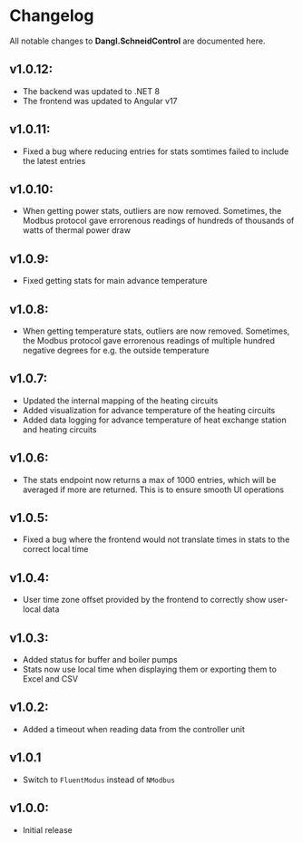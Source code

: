 # Changelog

All notable changes to **Dangl.SchneidControl** are documented here.

## v1.0.12:
- The backend was updated to .NET 8
- The frontend was updated to Angular v17

## v1.0.11:
- Fixed a bug where reducing entries for stats somtimes failed to include the latest entries

## v1.0.10:
- When getting power stats, outliers are now removed. Sometimes, the Modbus protocol gave errorenous readings of hundreds of thousands of watts of thermal power draw

## v1.0.9:
- Fixed getting stats for main advance temperature

## v1.0.8:
- When getting temperature stats, outliers are now removed. Sometimes, the Modbus protocol gave errorenous readings of multiple hundred negative degrees for e.g. the outside temperature

## v1.0.7:
- Updated the internal mapping of the heating circuits
- Added visualization for advance temperature of the heating circuits
- Added data logging for advance temperature of heat exchange station and heating circuits

## v1.0.6:
- The stats endpoint now returns a max of 1000 entries, which will be averaged if more are returned. This is to ensure smooth UI operations

## v1.0.5:
- Fixed a bug where the frontend would not translate times in stats to the correct local time

## v1.0.4:
- User time zone offset provided by the frontend to correctly show user-local data

## v1.0.3:
- Added status for buffer and boiler pumps
- Stats now use local time when displaying them or exporting them to Excel and CSV

## v1.0.2:
- Added a timeout when reading data from the controller unit

## v1.0.1
- Switch to `FluentModus` instead of `NModbus`

## v1.0.0:
- Initial release
